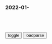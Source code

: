 ### 2022-01-　

```note
```

<table id="tbc" style="white-space:pre-wrap">
</table>
<button onclick="toggleb()">toggle</button>
<button onclick="loadparse()">loadparse</button>
<br>
<!-- 🌸<br>🍅-　-🍑<hr>🍀 -->
<pre>
<textarea rows="30" cols="100" style="display: none" id="tar">

<h4 style="color:#1E90FF">「表情包里说历史」No.4 今天你“防沉迷”了吗？|秦g|魏惠王|魏文侯|公叔痤|李悝|嬴政_网易订阅</h4>
https://www.163.com/dy/article/GJPN930M0549VWFW.html

卫鞅一方面坚持依法治g，反对z随人走，
作为一个穷g、弱g，秦g需要的不是尽善尽美之法，而是王霸天下的战时之法！
首先，就是要重农，只有农业兴旺，生产足够多的粮食，才能养兵、才能打仗，

在人口有限的古代sh，就是要抑制工商业的发展，对工商业课以重税，对农业人口不吝奖赏，让从事“末业”的人回流到农业生产上。

以“军功”作为爵位晋升的标准，再把爵位与掌握的土地、奴婢、财富挂钩，同时严禁私斗，奖励公战。这样一来，少年，想要升官发财？想要光宗耀祖？参军吧！砍人吧！I want you！（当然，平m百x靠战功升到一定爵位就升不上去了，“出身”在爵位晋升里还是很重要的，不是王族、外戚，基本封不到侯爵）

更重要的是，卫鞅完全剥夺了旧贵族的世卿世禄制，褫夺了他们的封地，让他们和平头百x一样，为了晋升而努力砍人。由此我们可以看出，这位秦g变法的“总设计师”卫鞅的性格

完善zy集q；
废除大家庭制，禁止百x父子兄弟同居一室，从而促进农业生产，也让户口增多，收取更多赋税；同时焚烧诸子书籍，以铁腕统一思想，排除东方六g的游说与“和平演变”。

<font size="1" style="color:#DCDCDC">2022/2/14 下午3:17:48</font>

</textarea>
</pre>
<!-- 🍀<br>🍑-　-🍅<hr>🌸 -->

```tip
```

<script src="https://cdn.jsdelivr.net/npm/jquery@3.5.1/dist/jquery.min.js"></script>

<link rel="stylesheet" href="https://cdn.jsdelivr.net/gh/fancyapps/fancybox@3.5.7/dist/jquery.fancybox.min.css" />
<script src="https://cdn.jsdelivr.net/gh/fancyapps/fancybox@3.5.7/dist/jquery.fancybox.min.js"></script>

<script type="text/javascript">

var __urlRegex = /(\b(https?|ftp|file):\/\/[-A-Z0-9+&@#\/%?=~_|!:,.;]*[-A-Z0-9+&@#\/%=~_|])/ig;
var __imgRegex = /\.(?:jpe?g|gif|png|webp)$/i;

loadparse();

function parseURL($string){

    var exp = __urlRegex;
    return $string.replace(exp,function(match){
            __imgRegex.lastIndex=0;
            if(__imgRegex.test(match)){
                return '<a data-fancybox="gallery" href="' + match.replace("/p=700", "")
                 + '"><img src="' + match.replace("/p=700", "/p=160x200")+'" width="64"></a>';
            }
            else{
                return '<a href="' + match + '" target="_blank">' + match + '</a>';
            }
        }
    );
}

function loadparse() {
  tbc.innerHTML = parseURL(tar.value);
}

function toggleb() {
  var x = document.getElementById("tar");
  if (x.style.display === "none") {
    x.style.display = "";
  } else {
    x.style.display = "none";
  }
}

</script>
